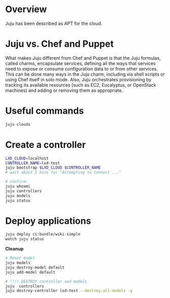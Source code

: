 # Overview
Juju has been described as APT for the cloud.

# Juju vs. Chef and Puppet
What makes Juju different from Chef and Puppet is that the Juju formulas, called charms, encapsulate services, defining all the ways that services need to expose or consume configuration data to or from other services. 
This can be done many ways in the Juju charm, including via shell scripts or using Chef itself in solo mode. 
Also, Juju orchestrates provisioning by tracking its available resources (such as EC2, Eucalyptus, or OpenStack machines) and adding or removing them as appropriate.

# Useful commands
```bash
juju clouds
```

# Create a controller
```bash
LXD_CLOUD=localhost
CONTROLLER_NAME=lxd-test
juju bootstrap $LXD_CLOUD $CONTROLLER_NAME
# wait about 5 mins for "Attempting to connect ..."

# confirm:
juju whoami
juju controllers
juju models
juju status
```

# Deploy applications
```bash
juju deploy cs:bundle/wiki-simple
watch juju status
```

**Cleanup**
```bash
# Reset model
juju models
juju destroy-model default
juju add-model default

# !!!! DESTROY controller and models
juju  controllers
juju destroy-controller lxd-test --destroy-all-models -y
```